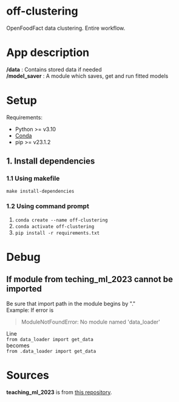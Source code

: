 # off-clustering
OpenFoodFact data clustering. Entire workflow.

# App description
**/data** : Contains stored data if needed <br>
**/model_saver** : A module which saves, get and run fitted models

# Setup
Requirements:
- Python >= v3.10
- [Conda](https://docs.conda.io/projects/conda/en/stable/user-guide/install/index.html)
- pip >= v23.1.2

## 1. Install dependencies
### 1.1 Using makefile
```make install-dependencies```

### 1.2 Using command prompt
1. ```conda create --name off-clustering```<br>
2. ```conda activate off-clustering```<br>
3. ```pip install -r requirements.txt```

# Debug

## If module from teching_ml_2023 cannot be imported
Be sure that import path in the module begins by "."<br>
Example: 
If error is 
> ModuleNotFoundError: No module named 'data_loader'

Line<br>
```from data_loader import get_data```<br>
becomes<br>
```from .data_loader import get_data```<br>

# Sources
**teaching_ml_2023** is from [this repository](https://github.com/HerySon/teaching_ml_2023/).
